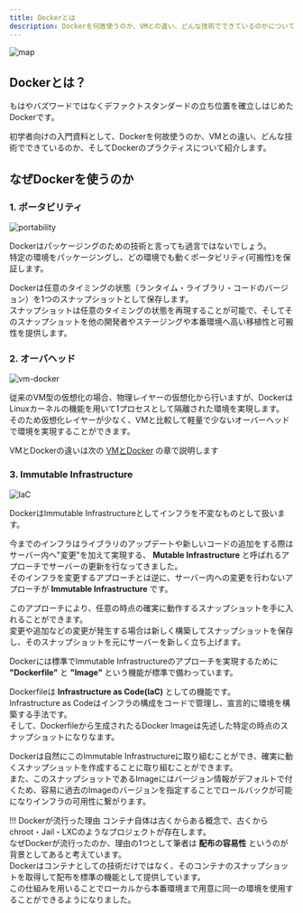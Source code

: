 ```yaml
---
title: Dockerとは
description: Dockerを何故使うのか、VMとの違い、どんな技術でできているのかについて紹介します。
---
```


![map](imgs/map.png)

## Dockerとは？
もはやバズワードではなくデファクトスタンダードの立ち位置を確立しはじめたDockerです。  

初学者向けの入門資料として、Dockerを何故使うのか、VMとの違い、どんな技術でできているのか、そしてDockerのプラクティスについて紹介します。

## なぜDockerを使うのか

### 1. ポータビリティ
![portability](imgs/portability.png)

Dockerはパッケージングのための技術と言っても過言ではないでしょう。  
特定の環境をパッケージングし、どの環境でも動くポータビリティ(可搬性)を保証します。

Dockerは任意のタイミングの状態（ランタイム・ライブラリ・コードのバージョン）を1つのスナップショットとして保存します。  
スナップショットは任意のタイミングの状態を再現することが可能で、そしてそのスナップショットを他の開発者やステージングや本番環境へ高い移植性と可搬性を提供します。

### 2. オーバヘッド
![vm-docker](imgs/vm-docker.png)

従来のVM型の仮想化の場合、物理レイヤーの仮想化から行いますが、DockerはLinuxカーネルの機能を用いて1プロセスとして隔離された環境を実現します。  
そのため仮想化レイヤーが少なく、VMと比較して軽量で少ないオーバーヘッドで環境を実現することができます。

VMとDockerの違いは次の [VMとDocker](../vm-docker) の章で説明します

### 3. Immutable Infrastructure
![IaC](imgs/iac.png)

DockerはImmutable Infrastructureとしてインフラを不変なものとして扱います。  

今までのインフラはライブラリのアップデートや新しいコードの追加をする際はサーバー内へ"変更"を加えて実現する、 **Mutable Infrastructure** と呼ばれるアプローチでサーバーの更新を行なってきました。  
そのインフラを変更するアプローチとは逆に、サーバー内への変更を行わないアプローチが **Immutable Infrastructure** です。  

このアプローチにより、任意の時点の確実に動作するスナップショットを手に入れることができます。  
変更や追加などの変更が発生する場合は新しく構築してスナップショットを保存し、そのスナップショットを元にサーバーを新しく立ち上げます。  

Dockerには標準でImmutable Infrastructureのアプローチを実現するために **"Dockerfile"** と **"Image"** という機能が標準で備わっています。  

Dockerfileは **Infrastructure as Code(IaC)** としての機能です。  
Infrastructure as Codeはインフラの構成をコードで管理し、宣言的に環境を構築する手法です。  
そして、Dockerfileから生成されたるDocker Imageは先述した特定の時点のスナップショットになりなます。  

Dockerは自然にこのImmutable Infrastructureに取り組むことができ、確実に動くスナップショットを作成することに取り組むことができます。  
また、このスナップショットであるImageにはバージョン情報がデフォルトで付くため、容易に過去のImageのバージョンを指定することでロールバックが可能になりインフラの可用性に繋がります。

!!! Dockerが流行った理由
    コンテナ自体は古くからある概念で、古くからchroot・Jail・LXCのようなプロジェクトが存在します。  
    なぜDockerが流行ったのか、理由の1つとして筆者は **配布の容易性** というのが背景としてあると考えています。  
    Dockerはコンテナとしての技術だけではなく、そのコンテナのスナップショットを取得して配布を標準の機能として提供しています。  
    この仕組みを用いることでローカルから本番環境まで用意に同一の環境を使用することができるようになりました。
